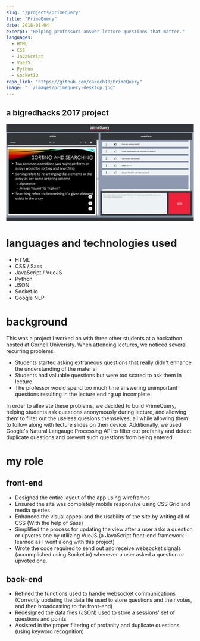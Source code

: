 ```yaml
---
slug: "/projects/primequery"
title: "PrimeQuery"
date: 2018-01-04
excerpt: "Helping professors answer lecture questions that matter."
languages:
  - HTML
  - CSS
  - JavaScript
  - VueJS
  - Python
  - SocketIO
repo_link: "https://github.com/cakoch10/PrimeQuery"
image: "../images/primequery-desktop.jpg"
---
```

## a bigredhacks 2017 project
![Desktop screenshot](./images/primequery-desktop.jpg)

# languages and technologies used
- HTML
- CSS / Sass
- JavaScript / VueJS
- Python
- JSON
- Socket.io
- Google NLP

# background
This was a project I worked on with three other students at a hackathon hosted at
Cornell Univeristy. When attending lectures, we noticed several recurring
problems.
- Students started asking extraneous questions that really didn't
enhance the understanding of the material
- Students had valuable questions but were too scared to ask them in lecture.
- The professor would spend too much time answering unimportant questions resulting in the lecture ending up incomplete.

In order to alleviate these problems, we decided to build PrimeQuery, helping
students ask questions anonymously during lecture, and allowing them to filter
out the useless quesions themselves, all while allowing them to follow along
with lecture slides on their device. Additionally, we used Google's Natural Langauge Processing API to filter out profanity and detect duplicate questions and prevent such questions from being entered.

# my role

## front-end
- Designed the entire layout of the app using wireframes
- Ensured the site was completely mobile responsive using CSS Grid and media queries
- Enhanced the visual appeal and the usability of the site by writing all of CSS (With the help of Sass)
- Simplified the process for updating the view after a user asks a question or upvotes one by utilizing VueJS (a JavaScript front-end framework I learned as I went along with this project)
- Wrote the code required to send out and receive websocket signals (accomplished using Socket.io) whenever a user asked a question or upvoted one.

## back-end
- Refined the functions used to handle websocket communications (Correctly updating the data file used to store questions and their votes, and then broadcasting to the front-end)
- Redesigned the data files (JSON) used to store a sessions' set of questions and points
- Assisted in the proper filtering of profanity and duplicate questions (using keyword recognition)
